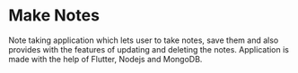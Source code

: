 
# Make Notes

Note taking application which lets user to take notes, save them and also provides with the features of updating and deleting the notes. Application is made with the help of Flutter, Nodejs and MongoDB.

